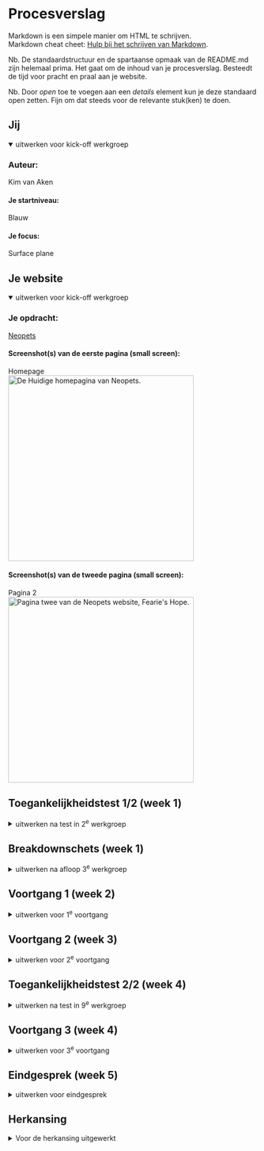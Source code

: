 # Procesverslag

Markdown is een simpele manier om HTML te schrijven.  
Markdown cheat cheet: [Hulp bij het schrijven van Markdown](https://github.com/adam-p/markdown-here/wiki/Markdown-Cheatsheet).

Nb. De standaardstructuur en de spartaanse opmaak van de README.md zijn helemaal prima. Het gaat om de inhoud van je procesverslag. Besteedt de tijd voor pracht en praal aan je website.

Nb. Door _open_ toe te voegen aan een _details_ element kun je deze standaard open zetten. Fijn om dat steeds voor de relevante stuk(ken) te doen.

## Jij

<details open>
  <summary>uitwerken voor kick-off werkgroep</summary>

### Auteur:

Kim van Aken

#### Je startniveau:

Blauw

#### Je focus:

Surface plane

</details>

## Je website

<details open>
  <summary>uitwerken voor kick-off werkgroep</summary>

### Je opdracht:

[Neopets](https://neopets.com/)

#### Screenshot(s) van de eerste pagina (small screen):

Homepage  
 <img src="readme-images/Screenshot_Homepage.png" width="375px" alt="De Huidige homepagina van Neopets.">

#### Screenshot(s) van de tweede pagina (small screen):

Pagina 2  
 <img src="readme-images/Screenshot_Page2.png" width="375px" alt="Pagina twee van de Neopets website, Fearie's Hope.">

</details>

## Toegankelijkheidstest 1/2 (week 1)

<details>
  <summary>uitwerken na test in 2<sup>e</sup> werkgroep</summary>

### Test 1: Voice Over Bevindingen:

Lijst met je bevindingen die in de test naar voren kwamen:

- Hij begint met het voorlezen van de header links.
- Bij het deel over Friends en Foes loops hij vast. (Ik kan niet makkelijk door alle personage's heen scrollen.)
- Omdat sommige objecten worden weergegeven met een link en een plaatje, wordt de link twee kee opgelezen ondanks dat het de link voor hetzelfde is.
- Bij het zijwaartse scrolldeel geeft de narrator alleen "link" aan.
- De H en D knoppen doen niets bij de homepage. H hoort ervoor te zorgen dat je naar de volgende header kan, en de D hoort naar de volgende "Landmark" of "Container" te gaan, dat gebeurt niet op de pagina.

### Test 2: WCAG Checklist Bevindingen:

Gevonden fouten:

- Content:
  Geen fouten.
  <br>
- Global code:
  Geen, de enige gevonden error is het volgende:
  <br>
  <img src="readme-images/enige-error-html.jpg" width="300px" alt="form field element should have an id or name attribute error">
  <br>
- Keyboard
  Er is een focus stijl, maar die kan iets beter geimplementeerd worden.
  Sommige elementen worden overgeslagen bij keyboard focus.
  Zie bijvoorbeeld de button focus:
  <br>
  <img src="readme-images/buttons-focus-state.png" width="300px" alt="Image die de button focus states vergelijkt.">
  <br>
- Mobile and touch
  De scrollbook section op de pagina is een beetje vervormt en erg lang op mobile.
  <br>
  <img src="readme-images/scrollbook-section.png" width="300px" alt="Scrollbook section Neopets.com">
  <br>
- Headings
  Geen fouten.  
  <br>
- Lists:
  Geen fouten.
  <br>
- Images:
  De alt van de images is vaak niet specifiek genoeg. Als er een karakter is die "Walter" heet, is de alt text gewoon "Walter". Mensen die neit kunnen zien weten niet hoe Walter er uitziet.
  <br>
- Media:
  De carrousels op de pagina kunnen niet op pauze.
  <br>
- Controls:
  Links die in broodtekst staan kunnen duidelijker worden aangegeven.
  Buttons zijn a'tjes met een button class, i.p.v. een button.
  <br>
- Appearance:
  Dark mode is niet supported.
  Hoog contrast mode is aanwezig, maar kan beter geimplementeerd worden, zie het volgende:
  <br>
  <img src="readme-images/hoogcontrast1.jpg" width="300px" alt="Broodtekst met hoog contrast.">
  <br>
  <img src="readme-images/hoogcontrast2.jpg" width="300px" alt="Button see more met hoog contrast">
  <br>
- Animation:
  De animaties zijn subtiel, maar dueren zoms erg lang, elementen die "inschuiven" schuiven ook weer langzaam weg als je wegscrollt, misschien beter om te laten staan?
  <br>
- Color contrast:
  Geen fouten.
  <br>

### Kleurenblindheid bevindingen:

- Blue Cone Monochramacy / Achromatomaly:
  Geen problemen met het gebruik van de website
- Monochramacy / Achromatopsia:
  Ook geen problemen, het contrast van de plaatjes en knoppen is goed genoeg om te zien wat er gebeurt.
- Green-Weak / Deuteranamaloy:
  Geen opmerkingen
- Green-blind / Deuteranopia:
  Geen opmerkingen
- Red-weak / Protanomaly:
  Geen opmerkingen
- Red-blind / Protanopia:
  Geen opmerkingen
- Blue-weak / Tritanomaly:
  Geen opmerkingen
- Blue-blind / Tritanopia:
  Geen opmerkingen.

Bij het gebruik van de website heb ik geen momenten gevonden waar kleurenblindheid de effectiviteit van de website tegenhoudt.

### Andere opmerkingen:

De captcha button zit voor elke elementen. Dit is vooral erg irritant op Mobile.
<br>
<img src="readme-images/captcha-button.png" width="240px" alt="Voorbeeld captcha button uitschuiven">
<br>
Sommige secties van de website laden erg sloom. (Bijv de scroll / book section)

</details>

## Breakdownschets (week 1)

<details>
  <summary>uitwerken na afloop 3<sup>e</sup> werkgroep</summary>

### de hele pagina:

  <img src="readme-images/dummy-plaatje.jpg" width="375px" alt="breakdown van de hele pagina">

### dynamisch deel (bijv menu):

  <img src="readme-images/dummy-plaatje.jpg" width="375px" alt="breakdown van een dynamisch deel">

### wellicht nog een dynamisch deel (bijv filter):

  <img src="readme-images/dummy-plaatje.jpg" width="375px" alt="breakdown van nog een dynamisch deel">

</details>

## Voortgang 1 (week 2)

<details>
  <summary>uitwerken voor 1<sup>e</sup> voortgang</summary>

### Stand van zaken

Ik ben veel van HTML vergeten dus ik weet vaak niet of je dingen in een section moeten zetten, of bij in een nieuwe section aan de onderkant.

### Agenda voor meeting

| Leanne                                                                | Chimene                                                  | Martin                                                                               |
| --------------------------------------------------------------------- | -------------------------------------------------------- | ------------------------------------------------------------------------------------ | --------------------------------------------- |
| Hoe maak je een afbeelding van het logo ook een hidden H1 in de HTML? | Hoe kan ik knoppen/afbeeldingen downloaden v.d. website? | Hoe houdt ik een icoon altijd op dezelfde plek in het scherm?                        |
| Moet er voor de ul een nav?                                           | dit als er tijd is                                       | Hoe krijg ik het lettertype van de website in mijn css?                              | Hoe zorg ik dat iets verdwijnt als ik scroll? |
| Bij H2 "Populair, waar die je de img tag?                             | Maakt het uit welk formaat afbeelding je gebruikt?       | Welke waardes zijn het handigst om te gebruiken als je alles responsive wilt houden? |
| Hoe schrijf ik een bepaald stukje in de HTML van de footer?           | Meerdere links stijlen in css. Kan dit zonder classes?   |

| Kim                                                         | Rosalie                                                                         |
| ----------------------------------------------------------- | ------------------------------------------------------------------------------- |
| Hoe maak je een pauze knop voor een carrousel?              | Hoe laat ik een uitklapmenu groeien                                             |
| Hoe maak ik de gekleurde ronde onderkanten bij de sections? | hoe vergroot ik een image binnen een bepaalde box zonder dat die er buiten komt |
| Hoe loop je een animatie?                                   |
| Waarvoor mocht je nou precies wel een class voor gebruiken? |
| Hoe maak ik een dropdown in een nav link menu?              |

### Verslag van meeting

hier na afloop snel de uitkomsten van de meeting vastleggen

- Hebben het font mysterie niet kunnen oplossen (?) Want hij staat goed gelinkt maar hij is niet zichtbaar.

</details>

## Voortgang 2 (week 3)

<details>
  <summary>uitwerken voor 2<sup>e</sup> voortgang</summary>

### Stand van zaken

Ik loop nog erg achter :"D

### Agenda voor meeting

Leanne:

- Hoe connect ik mijn tweede CSS bestand juist aan de HTML?
- Hoe laat ik de Nav werken?
- Hoe importeer ik het juiste lettertype?
- Hoe verwijder je iets op GitHub?

Chimène:

- hoe krijg ik twee a’tjes naast elkaar als button
- bij een section werkt flex niet
- hoe moet ik column toepassen op een bepaalde section
- menu knop snap ik niet hoe die werkt

Kim:

- Lettertype toepassen werkt niet bij de H2 (?)
- background-size: cover; geeft error aan?
- Hoe fix ik de nav button
- Text shadow krijg ik niet hetzelfde?
- Hoe krijg ik de h2 hetzelfde?

Martin:

- Hoe krijg ik dit icoon helemaal links
  -Hoe maak ik dit carousel
- Hoe is dit handig om te maken met grid.
- Moeten alle buttons naar iets leiden?

### Verslag van meeting

hier na afloop snel de uitkomsten van de meeting vastleggen

- punt 1
- punt 2
- nog een punt
- ...

</details>

## Toegankelijkheidstest 2/2 (week 4)

<details>
  <summary>uitwerken na test in 9<sup>e</sup> werkgroep</summary>

### Bevindingen

Lijst met je bevindingen die in de test naar voren kwamen (geef ook aan wat er verbeterd is):

</details>

## Voortgang 3 (week 4)

<details>
  <summary>uitwerken voor 3<sup>e</sup> voortgang</summary>

### Stand van zaken

<summary>Website screenshot:<summary>

<details> <img src="readme-images/voortgang3.png" width="240px" alt="Voorbeeld captcha button uitschuiven"></details>

Wat goed ging: voortgang met CSS
waar ik nog tegen op kijk maar nog niet heb geprobeerd: Javascript
dit heb ik bijvoorbeeld nodig voor de carrousel, en om animaties te krijgen bij het inladen van sections.

### Agenda voor meeting

**Leanne:**

- Het juiste lettertype werkt niet
- Hoe doe je de zoekbalk in de header een rij naar onder
- Hoe zet ik de H2 en A (Tickets) op de goede positie
- Hoe verander ik volgorde van afbeelding + plaatje? Met flex? Bij “Uitgelicht”
- Het paarse lijntje onder “Recent bekeken” en “Populair” hoe kan ik dat het beste doen?
- Hoe kan ik het beste het zwarte randje in de header maken? Met <p>?

**Chimène:**
Chimène is vandaag niet aanwezig, maar ik heb alsnog haar vragen opgeschreven:

- meer uitleg over @media Queries.
- wil een border om mijn element, maar ik krijg het niet voor elkaar.
- Jusitify conent lijkt niet te werken
- Hoe krijg ik een afbeelding links en tekst rechts met flex?

**Kim:**

- Hoe fix ik de padding bij de icoontjes in de NAV?
- Hoe voeg ik een back to top button toe
- Hoe zat het ook en weer met de 2e pagina en de stylesheets?
- -webkit-background-clip: text; geeft een error, is dat OK?
- Waar kan ik het beste terecht als ik hierna tegen problemen oploop met Javascript?

**Martin:**

- Hoe zorg ik ervoor dat de nav bar blijft staan
- Mag ik hier classes gebruiken?
- Gebruik van pixels

### Verslag van meeting

uitkomsten van de meeting:

Mijn vragen + antwoorden
**- Hoe fix ik de padding bij de icoontjes in de NAV?**
Gefixt met hulp van Sanne

**- Hoe voeg ik een back to top button toe**
Behandelt samen, code hier: https://codepen.io/shooft/pen/xxMKwob
De scroll-behaviour: smooth is handig alleen voor wanneer mensen animaties aanhebben.

**- Hoe zat het ook en weer met de 2e pagina en de stylesheets?**
1 algemene styling: header + footer
1 voor main pagina 1
1 voor main pagina 2

**- -webkit-background-clip: text; geeft een error, is dat OK?**
Het moet eigenlijk zo:
-webkit-background-clip: text; >chromium
background-clip: text; (is voor firefox)
color: transparent;

**- Waar kan ik het beste terecht als ik hierna tegen problemen oploop met Javascript?**
Bij Luuk Brauckmann of Quinesha van Burgh! (s)

</details>

## Eindgesprek (week 5)

<details>
  <summary>uitwerken voor eindgesprek</summary>

### Je uitkomst - karakteristiek screenshots:

  <img src="readme-images/screenshot-hele-pagina-voortgang-eingoplevering.png" width="375px" alt="uitkomst opdracht 1">

### Dit ging goed/Heb ik geleerd:

Ik heb best een pittige website gekozen en toch voelt het wel mogelijk.

### Dit was lastig/Is niet gelukt:

Javascript! Ik heb geprobeerd bepaalde elementen te implementeren zoals de carroussel. Ik heb geprobeerd de code aan te passen omdat ik bijvoorbeeld buttons gebruik i.p.v. links, maar zelfs met de hulp van chatGPT die mij probeerde uit te leggen wat de problemen konden zijn lukte het niet.

  <img src="readme-images/dummy-plaatje.jpg" width="375px" alt="bummer">
</details>

## Herkansing

<details>
  <summary>Voor de herkansing uitgewerkt</summary>

Toegepaste Surface Plane Elementen:

- Dark / Lightmode
- Formulieren
- Advanced Positioning
  (geprobeert:) Scroll animaties

### Je uitkomst - karakteristiek screenshots:

Pagina 1 Licht en Dark:
<img src="readme-images/page1-final-lightmode.png" width="375px" alt="Pagina 1 Lichte Modus">
<img src="readme-images/page1-final-darkmode.png" width="375px" alt="Pagina 1 Donkere Modus">
Nav:
<img src="readme-images/navmenu-final-uitgeklapt.jpg" width="375px" alt="navmenu wanneer uitgeklapt">

Pagina 2 Licht en Dark:
<img src="readme-images/page2-final-lightmode.png" width="375px" alt="Pagina 2 Lichte Modus">
<img src="readme-images/page2-final-darkmode.png" width="375px" alt="Pagina 2 Donkere Modus">

Voor de herkansing heb ik nog bepaalde onderwerpen met Sanne besproken.

De opgeloste problemen:

- navbutton animatie
- cloudbanner verdubbeling weggehaalt
- inladen wanneer scrollen voorgedaan, alleen lukte het toepassen niet alleen
- navicons passend gemaakt op pagina 2

Verder heb ik zelf nog deze problemen opgelost:

- darkmode toegevoegd
- heel pagina 2 afgemaakt
- font groottes aangepast
- Alt tekst toegevoegd voor elke image
- errors in HTML en css weggewerkt
- alle bronnen toegevoegd
- Alle afters toegevoegd bij de titels en sections van de pagina's

Wat lukte niet?

- Inladen met scrollen
- eerste carroussel toevoegen
- Kwast onderkant decoratietoegepast maken bij section 2
- alle states voor elke buttons

## Bronnenlijst

<details open>
  <summary>continu bijhouden terwijl je werkt</summary>

1. Linear-gradient: https://developer.mozilla.org/en-US/docs/Web/CSS/gradient/linear-gradient
2. .visually-hidden class en implementatie: https://css-tricks.com/comparing-various-ways-to-hide-things-in-css/
3. nth-of-type(-n + 4 ) selector: https://stackoverflow.com/questions/18672625/how-to-select-first-2-li-elements-using-css
4. Social media buttons in nav en footer source: Met Sanne in de les
5. Font-border source voor letter effect: https://stackoverflow.com/questions/2570972/css-font-border
6. gradient tekst: https://cssgradient.io/blog/css-gradient-text/
7. border-radius in niet-pixels: https://stackoverflow.com/questions/29966499/border-radius-in-percentage-and-pixels-px-or-em*/
8. gradient-background-image: https://w3schools.com/cssref/pr_background-image.php
9. Bewegende cloud banner in section 2: Vriend die Todd heet
10. Carrousel (door mij): Van Sanne https://codepen.io/shooft/pen/mdBOZLz
11. button styling weghalen: https://stackoverflow.com/questions/2460100/remove-the-complete-styling-of-an-html-button-submit
12. flex-items niet te lang maken: https://stackoverflow.com/questions/33887051/prevent-flex-items-from-stretching
13. Tekst van button op 1 line houden ipv 2: https://stackoverflow.com/questions/5232310/how-can-i-force-div-contents-to-stay-in-one-line-with-html-and-css
14. grid-row: span 2: https://stackoverflow.com/questions/53199146/make-element-take-two-columns*
15. Image als achtergrond bij section 1: https://w3schools.com/cssref/pr_background-image.php
16. embedden van Youtube, accesible: https://www.200ok.nl/tips/youtube-embed/
17. List style bullets veranderen: https://www.w3schools.com/howto/howto_css_bullet_color.asp
18. Aspect ratio calculator voor before en afters: https://andrew.hedges.name/experiments/aspect_ratio/ aspect ratio calculator
19. Images afsnijden met clippy: https://bennettfeely.com/clippy/
20. px naar rem converter: https://nekocalc.com/px-to-rem-converter
21. object-fit: contain in de nav pagina 2: https://sentry.io/answers/how-do-i-auto-resize-an-image-to-fit-a-div-container/
22. background-image op sections: https://w3schools.com/cssref/pr_background-image.php
23. background-attachment: (achtergrond niet laten bewegen section 1 pagina 2): https://www.w3schools.com/cssref/pr_background-attachment.php
24. youtube video responsive laten scalen: https://stackoverflow.com/questions/15844500/shrink-a-youtube-video-to-responsive-width /
25. section laten invliegen (alleen niet gelukt) van Sanne: https://codepen.io/shooft/pen/NWoYKZN

 </details>
